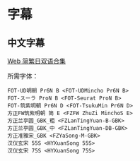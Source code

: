 # 字幕

## 中文字幕

[Web 简繁日双语合集](https://github.com/Nekomoekissaten-SUB/Nekomoekissaten-Storage/releases/download/subtitle_pkg/Tearmoon_Web_JPCH.7z)

所需字体：
```
FOT-UD明朝 Pr6N B <FOT-UDMincho Pr6N B>
FOT-スーラ ProN B <FOT-Seurat ProN B>
FOT-筑紫明朝 Pr6N D <FOT-TsukuMin Pr6N D>
方正FW筑紫明朝 简 E <FZFW ZhuZi MinchoS E>
方正兰亭圆_GBK_粗 <FZLanTingYuan-B-GBK>
方正兰亭圆_GBK_中 <FZLanTingYuan-DB-GBK>
方正准雅宋_GBK <FZYaSong-M-GBK>
汉仪玄宋 55S <HYXuanSong 55S>
汉仪玄宋 75S <HYXuanSong 75S>
```
